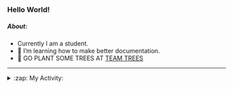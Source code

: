 ### Hello World!

##### About:
- Currently I am a student.
- 🌱 I’m learning how to make better documentation.
- 🌱 GO PLANT SOME TREES AT [TEAM TREES](https://teamtrees.org/)

---
<details>
  <summary>:zap: My Activity:</summary>
  
<!--START_SECTION:waka-->
![Code Time](http://img.shields.io/badge/Code%20Time-1%2C113%20hrs%2047%20mins-blue)

**I'm a Night 🦉** 

```text
🌞 Morning                1418 commits        ██░░░░░░░░░░░░░░░░░░░░░░░   09.29 % 
🌆 Daytime                5319 commits        █████████░░░░░░░░░░░░░░░░   34.84 % 
🌃 Evening                4371 commits        ███████░░░░░░░░░░░░░░░░░░   28.63 % 
🌙 Night                  4160 commits        ███████░░░░░░░░░░░░░░░░░░   27.25 % 
```
📅 **I'm Most Productive on Wednesday** 

```text
Monday                   2286 commits        ████░░░░░░░░░░░░░░░░░░░░░   14.97 % 
Tuesday                  1892 commits        ███░░░░░░░░░░░░░░░░░░░░░░   12.39 % 
Wednesday                3644 commits        ██████░░░░░░░░░░░░░░░░░░░   23.87 % 
Thursday                 1942 commits        ███░░░░░░░░░░░░░░░░░░░░░░   12.72 % 
Friday                   1487 commits        ██░░░░░░░░░░░░░░░░░░░░░░░   09.74 % 
Saturday                 1382 commits        ██░░░░░░░░░░░░░░░░░░░░░░░   09.05 % 
Sunday                   2635 commits        ████░░░░░░░░░░░░░░░░░░░░░   17.26 % 
```


📊 **This Week I Spent My Time On** 

```text
🔥 Editors: 
VS Code                  1 hr 22 mins        █████████████████████████   100.00 % 

🐱‍💻 Projects: 
praise                   58 mins             ██████████████████░░░░░░░   70.76 % 
recurring-call-reminder  24 mins             ███████░░░░░░░░░░░░░░░░░░   29.23 % 
ai                       0 secs              ░░░░░░░░░░░░░░░░░░░░░░░░░   00.02 % 
```


 Last Updated on 03/05/2023 05:07:56 UTC
<!--END_SECTION:waka-->
</details>
